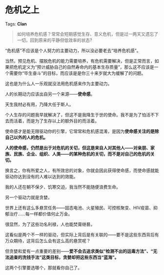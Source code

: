 # 危机之上

Tags: **Clan**

> 如何培养危机感？常常会短期感觉生存、意义危机，但是过一两天又遗忘了一切，回到原来的平静但低效率的状态?



“危机感”不应该是个人努力的主要动力，所以没必要老去“培养危机感”。

当然，预见危机、摆脱危机的能力需要培养，有危机需要解决，但是正常而言，如果把危机定义为“预计威胁自己的自然寿命内的基本生存质量”，那么这不应该是一个需要你“毕生奋斗”的目标，而应该是是你三十来岁就大为缓解了的问题。

这也是为什么人一乐观就没法用危机感来作为主要动力。

人的长期动力应该出自另一个来源——**使命感**。

天生我材必有用，乃降大任于斯人。

个人生存的问题我早就解决了，但这不是我降生于世的使命。我不是为了怕活不下去而活着，而是为了生存以上的额外目的而活着。

使命感才是能无限驱动你的引擎，它常常和危机感混淆，是因为**使命感关注的是除自己以外的人的危机。**

**人的使命感，仍然是出于对危机的关切，但这是来自人对其他人——对亲朋、家族、民族、企业、组织、人类——的某种危机的关切，而不是对自己的危机的关切。**

换言之，你有所爱之人，有所效忠的对象，你就会因此获得使命感，而使命感就能驱动你达到没有的人难以达到的效能。

我的人还在朝不保夕、饥寒交迫，我当然不能随便浪费生命。

  


另一个驱动力就是贪婪。

世界上还有这么多悬赏任务——固态电池、火星殖民、可控核聚变、HIV疫苗、抑郁治疗……每一样都价值何止万金。

很显然，为了这些功名利禄，人也能焚膏继晷。

这看似是两个不一样的驱动，但实际上背后是有关联的——要不是这些东西背后有万众期待，这背后怎么会有这么高的悬赏呢？

但贪婪和爱有一点重要的差别——**爱不会去追求类似“检测不出的运毒方法”、“无法追查的洗钱手法”这类目标，贪婪却把这些东西当“蓝海”。**

这两个引擎要选哪个，那就看你自己了。



